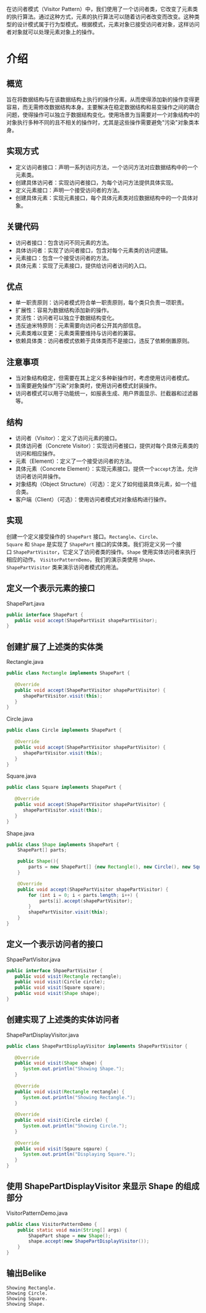 在访问者模式（Visitor Pattern）中，我们使用了一个访问者类，它改变了元素类的执行算法。通过这种方式，元素的执行算法可以随着访问者改变而改变。这种类型的设计模式属于行为型模式。根据模式，元素对象已接受访问者对象，这样访问者对象就可以处理元素对象上的操作。

# 介绍
## 概览
旨在将数据结构与在该数据结构上执行的操作分离，从而使得添加新的操作变得更容易，而无需修改数据结构本身。主要解决在稳定数据结构和易变操作之间的耦合问题，使得操作可以独立于数据结构变化。使用场景为当需要对一个对象结构中的对象执行多种不同的且不相关的操作时，尤其是这些操作需要避免"污染"对象类本身。

## 实现方式
- 定义访问者接口：声明一系列访问方法，一个访问方法对应数据结构中的一个元素类。
- 创建具体访问者：实现访问者接口，为每个访问方法提供具体实现。
- 定义元素接口：声明一个接受访问者的方法。
- 创建具体元素：实现元素接口，每个具体元素类对应数据结构中的一个具体对象。

## 关键代码
- 访问者接口：包含访问不同元素的方法。
- 具体访问者：实现了访问者接口，包含对每个元素类的访问逻辑。
- 元素接口：包含一个接受访问者的方法。
- 具体元素：实现了元素接口，提供给访问者访问的入口。

## 优点
- 单一职责原则：访问者模式符合单一职责原则，每个类只负责一项职责。
- 扩展性：容易为数据结构添加新的操作。
- 灵活性：访问者可以独立于数据结构变化。
- 违反迪米特原则：元素需要向访问者公开其内部信息。
- 元素类难以变更：元素类需要维持与访问者的兼容。
- 依赖具体类：访问者模式依赖于具体类而不是接口，违反了依赖倒置原则。

## 注意事项
- 当对象结构稳定，但需要在其上定义多种新操作时，考虑使用访问者模式。
- 当需要避免操作"污染"对象类时，使用访问者模式封装操作。
- 访问者模式可以用于功能统一，如报表生成、用户界面显示、拦截器和过滤器等。

## 结构
- 访问者（Visitor）：定义了访问元素的接口。
- 具体访问者（Concrete Visitor）：实现访问者接口，提供对每个具体元素类的访问和相应操作。
- 元素（Element）：定义了一个接受访问者的方法。
- 具体元素（Concrete Element）：实现元素接口，提供一个`accept`方法，允许访问者访问并操作。
- 对象结构（Object Structure）（可选）：定义了如何组装具体元素，如一个组合类。
- 客户端（Client）（可选）：使用访问者模式对对象结构进行操作。

## 实现
创建一个定义接受操作的 `ShapePart` 接口。`Rectangle`、`Circle`、`Square` 和 `Shape` 是实现了 `ShapePart` 接口的实体类。我们将定义另一个接口 `ShapePartVisitor`，它定义了访问者类的操作。`Shape` 使用实体访问者来执行相应的动作。
`VisitorPatternDemo`，我们的演示类使用 `Shape`、`ShapePartVisitor` 类来演示访问者模式的用法。

## 定义一个表示元素的接口
ShapePart.java
```java
public interface ShapePart {
   public void accept(ShapePartVisit shapePartVisitor);
}
```

## 创建扩展了上述类的实体类
Rectangle.java
```java
public class Rectangle implements ShapePart {
 
   @Override
   public void accept(ShapePartVisitor shapePartVisitor) {
      shapePartVisitor.visit(this);
   }
}
```
Circle.java
```java
public class Circle implements ShapePart {
 
   @Override
   public void accept(ShapePartVisitor shapePartVisitor) {
      shapePartVisitor.visit(this);
   }
}
```
Square.java
```java
public class Square implements ShapePart {
 
   @Override
   public void accept(ShapePartVisitor shapePartVisitor) {
      shapePartVisitor.visit(this);
   }
}
```
Shape.java
```java
public class Shape implements ShapePart {
	ShapePart[] parts;

	public Shape(){
		parts = new ShapePart[] {new Rectangle(), new Circle(), new Square()}; 
	}

	@Override
	public void accept(ShapePartVisitor shapePartVisitor) {
		for (int i = 0; i < parts.length; i++) { 
			parts[i].accept(shapePartVisitor); 
		}
	    shapePartVisitor.visit(this);
	}
}
```

## 定义一个表示访问者的接口
ShpaePartVisitor.java
```java
public interface ShpaePartVisitor {
   public void visit(Rectangle rectangle);
   public void visit(Circle circle);
   public void visit(Square square);
   public void visit(Shape shape);
}
```

## 创建实现了上述类的实体访问者
ShapePartDisplayVisitor.java
```java
public class ShapePartDisplayVisitor implements ShapePartVisitor {
 
   @Override
   public void visit(Shape shape) {
      System.out.println("Showing Shape.");
   }
 
   @Override
   public void visit(Rectangle rectangle) {
      System.out.println("Showing Rectangle.");
   }
 
   @Override
   public void visit(Circle circle) {
      System.out.println("Showing Circle.");
   }
 
   @Override
   public void visit(Sqaure sqaure) {
      System.out.println("Displaying Square.");
   }
}
```

## 使用 ShapePartDisplayVisitor 来显示 Shape 的组成部分
VisitorPatternDemo.java
```java
public class VisitorPatternDemo {
	public static void main(String[] args) {
		ShapePart shape = new Shape();
	    shape.accept(new ShapePartDisplayVisitor());
	}
}
```

## 输出Belike
```text
Showing Rectangle.
Showing Circle.
Showing Square.
Showing Shape.
```